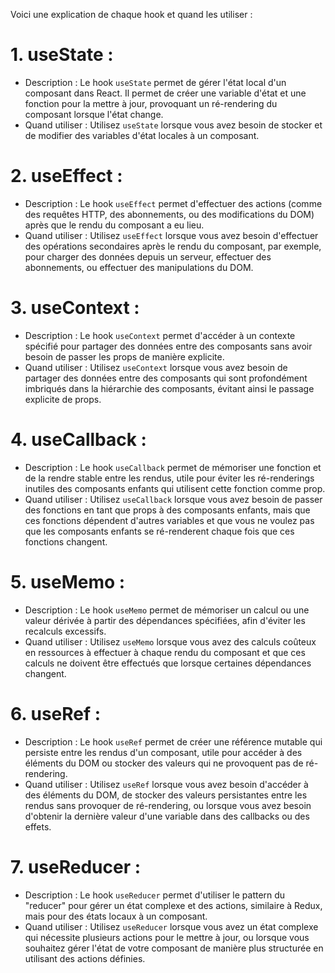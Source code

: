 Voici une explication de chaque hook et quand les utiliser :

# 1. **useState** :
   - Description : Le hook `useState` permet de gérer l'état local d'un composant dans React. Il permet de créer une variable d'état et une fonction pour la mettre à jour, provoquant un ré-rendering du composant lorsque l'état change.
   - Quand utiliser : Utilisez `useState` lorsque vous avez besoin de stocker et de modifier des variables d'état locales à un composant.

# 2. **useEffect** :
   - Description : Le hook `useEffect` permet d'effectuer des actions (comme des requêtes HTTP, des abonnements, ou des modifications du DOM) après que le rendu du composant a eu lieu.
   - Quand utiliser : Utilisez `useEffect` lorsque vous avez besoin d'effectuer des opérations secondaires après le rendu du composant, par exemple, pour charger des données depuis un serveur, effectuer des abonnements, ou effectuer des manipulations du DOM.

 # 3. **useContext** :
   - Description : Le hook `useContext` permet d'accéder à un contexte spécifié pour partager des données entre des composants sans avoir besoin de passer les props de manière explicite.
   - Quand utiliser : Utilisez `useContext` lorsque vous avez besoin de partager des données entre des composants qui sont profondément imbriqués dans la hiérarchie des composants, évitant ainsi le passage explicite de props.

 # 4. **useCallback** :
   - Description : Le hook `useCallback` permet de mémoriser une fonction et de la rendre stable entre les rendus, utile pour éviter les ré-renderings inutiles des composants enfants qui utilisent cette fonction comme prop.
   - Quand utiliser : Utilisez `useCallback` lorsque vous avez besoin de passer des fonctions en tant que props à des composants enfants, mais que ces fonctions dépendent d'autres variables et que vous ne voulez pas que les composants enfants se ré-renderent chaque fois que ces fonctions changent.

 # 5. **useMemo** :
   - Description : Le hook `useMemo` permet de mémoriser un calcul ou une valeur dérivée à partir des dépendances spécifiées, afin d'éviter les recalculs excessifs.
   - Quand utiliser : Utilisez `useMemo` lorsque vous avez des calculs coûteux en ressources à effectuer à chaque rendu du composant et que ces calculs ne doivent être effectués que lorsque certaines dépendances changent.

 # 6. **useRef** :
   - Description : Le hook `useRef` permet de créer une référence mutable qui persiste entre les rendus d'un composant, utile pour accéder à des éléments du DOM ou stocker des valeurs qui ne provoquent pas de ré-rendering.
   - Quand utiliser : Utilisez `useRef` lorsque vous avez besoin d'accéder à des éléments du DOM, de stocker des valeurs persistantes entre les rendus sans provoquer de ré-rendering, ou lorsque vous avez besoin d'obtenir la dernière valeur d'une variable dans des callbacks ou des effets.

 # 7. **useReducer** :
   - Description : Le hook `useReducer` permet d'utiliser le pattern du "reducer" pour gérer un état complexe et des actions, similaire à Redux, mais pour des états locaux à un composant.
   - Quand utiliser : Utilisez `useReducer` lorsque vous avez un état complexe qui nécessite plusieurs actions pour le mettre à jour, ou lorsque vous souhaitez gérer l'état de votre composant de manière plus structurée en utilisant des actions définies.

